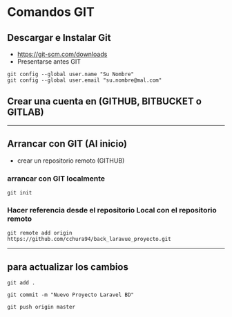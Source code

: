 # Comandos GIT
## Descargar e Instalar Git
- https://git-scm.com/downloads
- Presentarse antes GIT
```
git config --global user.name "Su Nombre"
git config --global user.email "su.nombre@mal.com"
```
## Crear una cuenta en (GITHUB, BITBUCKET o GITLAB)
------

## Arrancar con GIT (Al inicio)
- crear un repositorio remoto (GITHUB)
### arrancar con GIT localmente
```
git init
```
### Hacer referencia desde el repositorio Local con el repositorio remoto
```
git remote add origin https://github.com/cchura94/back_laravue_proyecto.git
```
-----
## para actualizar los cambios 
```
git add .

git commit -m "Nuevo Proyecto Laravel BD"

git push origin master
```